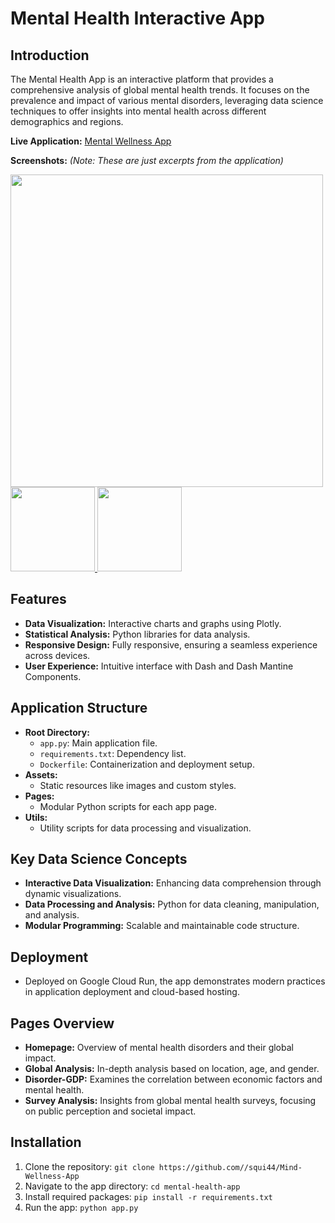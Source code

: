 # Mental Health Interactive App

## Introduction
The Mental Health App is an interactive platform that provides a comprehensive analysis of global mental health trends. It focuses on the prevalence and impact of various mental disorders, leveraging data science techniques to offer insights into mental health across different demographics and regions.

**Live Application:** [Mental Wellness App](https://mental-health-app-4uj7xqdbba-uc.a.run.app)

**Screenshots:** *(Note: These are just excerpts from the application)*

<a href="https://github.com/Tanguy9862/mental-health-app/blob/master/assets/screenshots/overview.png">
  <img src="https://github.com/Tanguy9862/mental-health-app/blob/master/assets/screenshots/overview.png" width="500px" />
</a>
<a href="https://github.com/Tanguy9862/mental-health-app/blob/master/assets/screenshots/global_analysis.png">
  <img src="https://github.com/Tanguy9862/mental-health-app/blob/master/assets/screenshots/global_analysis.png" width="135px" />
</a>
<a href="https://github.com/Tanguy9862/mental-health-app/blob/master/assets/screenshots/survey.png">
  <img src="https://github.com/Tanguy9862/mental-health-app/blob/master/assets/screenshots/survey.png" width="135px" />
</a>

## Features
- **Data Visualization:** Interactive charts and graphs using Plotly.
- **Statistical Analysis:** Python libraries for data analysis.
- **Responsive Design:** Fully responsive, ensuring a seamless experience across devices.
- **User Experience:** Intuitive interface with Dash and Dash Mantine Components.

## Application Structure
- **Root Directory:**
  - `app.py`: Main application file.
  - `requirements.txt`: Dependency list.
  - `Dockerfile`: Containerization and deployment setup.
- **Assets:**
  - Static resources like images and custom styles.
- **Pages:**
  - Modular Python scripts for each app page.
- **Utils:**
  - Utility scripts for data processing and visualization.

## Key Data Science Concepts
- **Interactive Data Visualization:** Enhancing data comprehension through dynamic visualizations.
- **Data Processing and Analysis:** Python for data cleaning, manipulation, and analysis.
- **Modular Programming:** Scalable and maintainable code structure.

## Deployment
- Deployed on Google Cloud Run, the app demonstrates modern practices in application deployment and cloud-based hosting.

## Pages Overview
- **Homepage:** Overview of mental health disorders and their global impact.
- **Global Analysis:** In-depth analysis based on location, age, and gender.
- **Disorder-GDP:** Examines the correlation between economic factors and mental health.
- **Survey Analysis:** Insights from global mental health surveys, focusing on public perception and societal impact.

## Installation
1. Clone the repository: `git clone https://github.com//squi44/Mind-Wellness-App`
2. Navigate to the app directory: `cd mental-health-app`
3. Install required packages: `pip install -r requirements.txt`
4. Run the app: `python app.py`
